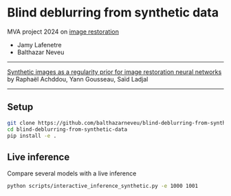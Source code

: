# Blind deblurring from synthetic data
MVA project 2024 on [image restoration](https://delires.wp.imt.fr/)

- Jamy Lafenetre
- Balthazar Neveu

------

[Synthetic images as a regularity prior for image
restoration neural networks](https://hal.science/hal-03186499/file/papier_SSVM%20%281%29.pdf) by 
Raphaël Achddou, Yann Gousseau, Saïd Ladjal


------

## Setup

```bash
git clone https://github.com/balthazarneveu/blind-deblurring-from-synthetic-data.git
cd blind-deblurring-from-synthetic-data
pip install -e .
```


## Live inference
Compare several models with a live inference
```bash
python scripts/interactive_inference_synthetic.py -e 1000 1001
```